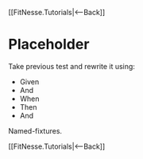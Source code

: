 [[FitNesse.Tutorials|<--Back]]

# Placeholder

Take previous test and rewrite it using:
* Given
* And
* When
* Then
* And

Named-fixtures.

[[FitNesse.Tutorials|<--Back]]
 